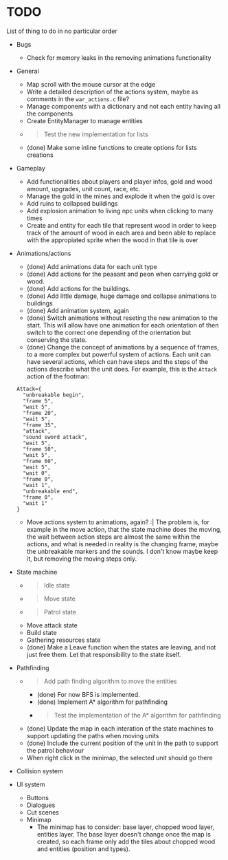 # TODO

List of thing to do in no particular order

* Bugs
  * Check for memory leaks in the removing animations functionality

* General
  * Map scroll with the mouse cursor at the edge
  * Write a detailed description of the actions system, maybe as comments in the `war_actions.c` file?
  * Manage components with a dictionary and not each entity having all the components
  * Create EntityManager to manage entities
  * > Test the new implementation for lists
  * (done) Make some inline functions to create options for lists creations

* Gameplay
  * Add functionalities about players and player infos, gold and wood amount, upgrades, unit count, race, etc.
  * Manage the gold in the mines and explode it when the gold is over
  * Add ruins to collapsed buildings
  * Add explosion animation to living npc units when clicking to many times
  * Create and entity for each tile that represent wood in order to keep track of the amount of wood in each area and been able to replace with the appropiated sprite when the wood in that tile is over

* Animations/actions
  * (done) Add animations data for each unit type
  * (done) Add actions for the peasant and peon when carrying gold or wood.
  * (done) Add actions for the buildings.
  * (done) Add little damage, huge damage and collapse animations to buildings
  * (done) Add animation system, again
  * (done) Switch animations without reseting the new animation to the start. This will allow have one animation for each orientation of then switch to the correct one depending of the orientation but conserving the state.
  * (done) Change the concept of animations by a sequence of frames, to a more complex but powerful system of actions. Each unit can have several actions, which can have steps and the steps of the actions describe what the unit does. For example, this is the `Attack` action of the footman:
  ```
  Attack={
    "unbreakable begin",
    "frame 5",
    "wait 5",
    "frame 20",
    "wait 5",
    "frame 35",
    "attack",
    "sound sword attack",
    "wait 5",
    "frame 50",
    "wait 5",
    "frame 60",
    "wait 5",
    "wait 0",
    "frame 0",
    "wait 1",
    "unbreakable end",
    "frame 0",
    "wait 1" 
  }
  ```
  * Move actions system to animations, again? :| 
    The problem is, for example in the move action, that the state machine does the moving, the wait between action steps are almost the same within the actions, and what is needed in reality is the changing frame, maybe the unbreakable markers and the sounds. I don't know maybe keep it, but removing the moving steps only.

* State machine
  * > Idle state
  * > Move state
  * > Patrol state
  * Move attack state
  * Build state
  * Gathering resources state
  * (done) Make a Leave function when the states are leaving, and not just free them. Let that responsibility to the state itself.

* Pathfinding
  * > Add path finding algorithm to move the entities
    * (done) For now BFS is implemented.
    * (done) Implement A* algorithm for pathfinding
    * > Test the implementation of the A* algorithm for pathfinding
  * (done) Update the map in each interation of the state machines to support updating the paths when moving units
  * (done) Include the current position of the unit in the path to support the patrol behaviour
  * When right click in the minimap, the selected unit should go there

* Collision system

* UI system
  * Buttons
  * Dialogues
  * Cut scenes
  * Minimap
    * The minimap has to consider: base layer, chopped wood layer, entities layer. The base layer doesn't change once the map is created, so each frame only add the tiles about chopped wood and entities (position and types).